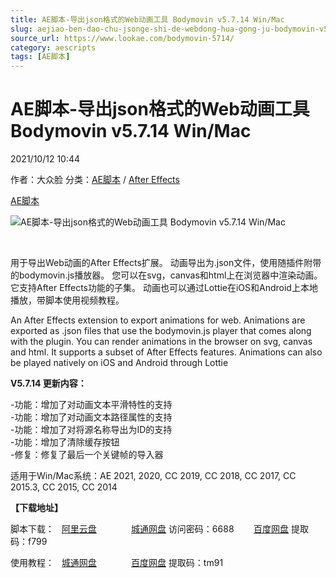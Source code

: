 ```yaml
---
title: AE脚本-导出json格式的Web动画工具 Bodymovin v5.7.14 Win/Mac
slug: aejiao-ben-dao-chu-jsonge-shi-de-webdong-hua-gong-ju-bodymovin-v5-7-14-win-mac
source_url: https://www.lookae.com/bodymovin-5714/
category: aescripts
tags: [AE脚本]
---
```

# AE脚本-导出json格式的Web动画工具 Bodymovin v5.7.14 Win/Mac

2021/10/12 10:44

作者：大众脸
分类：[AE脚本](https://www.lookae.com/after-effects/aescripts/) / [After Effects](https://www.lookae.com/after-effects/)

[AE脚本](https://www.lookae.com/tag/ae%e8%84%9a%e6%9c%ac/)

![AE脚本-导出json格式的Web动画工具 Bodymovin v5.7.14 Win/Mac](https://www.lookae.com/wp-content/uploads/2019/04/Bodymovin.jpg "AE脚本-导出json格式的Web动画工具 Bodymovin v5.7.14 Win/Mac-LookAE.com")

﻿

用于导出Web动画的After Effects扩展。 动画导出为.json文件，使用随插件附带的bodymovin.js播放器。 您可以在svg，canvas和html上在浏览器中渲染动画。 它支持After Effects功能的子集。 动画也可以通过Lottie在iOS和Android上本地播放，带脚本使用视频教程。

An After Effects extension to export animations for web. Animations are exported as .json files that use the bodymovin.js player that comes along with the plugin. You can render animations in the browser on svg, canvas and html. It supports a subset of After Effects features. Animations can also be played natively on iOS and Android through Lottie

**V5.7.14 更新内容：**

-功能：增加了对动画文本平滑特性的支持  
-功能：增加了对动画文本路径属性的支持  
-功能：增加了对将源名称导出为ID的支持  
-功能：增加了清除缓存按钮  
-修复：修复了最后一个关键帧的导入器

适用于Win/Mac系统：AE 2021, 2020, CC 2019, CC 2018, CC 2017, CC 2015.3, CC 2015, CC 2014

**【下载地址】**

脚本下载：   [阿里云盘](https://www.aliyundrive.com/s/j1uexv5AiDo)              [城通网盘](https://url62.ctfile.com/f/680462-517148544-eb4c8c) 访问密码：6688        [百度网盘](https://pan.baidu.com/s/1gmUuYEOZxAEdUhNR8vooMw) 提取码：f799

使用教程：   [城通网盘](https://lookae.ctfile.com/fs/680462-382843706)              [百度网盘](https://pan.baidu.com/s/1qGkQJb27DRqeeOMZ-73uKg) 提取码：tm91
